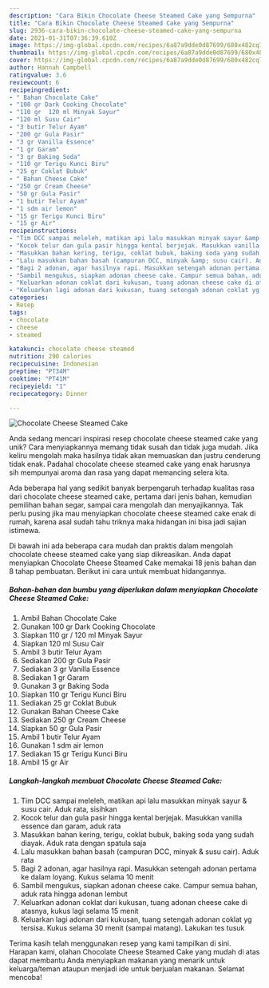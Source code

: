 ```yaml
---
description: "Cara Bikin Chocolate Cheese Steamed Cake yang Sempurna"
title: "Cara Bikin Chocolate Cheese Steamed Cake yang Sempurna"
slug: 2936-cara-bikin-chocolate-cheese-steamed-cake-yang-sempurna
date: 2021-01-31T07:36:39.610Z
image: https://img-global.cpcdn.com/recipes/6a87a9dde0d87699/680x482cq70/chocolate-cheese-steamed-cake-foto-resep-utama.jpg
thumbnail: https://img-global.cpcdn.com/recipes/6a87a9dde0d87699/680x482cq70/chocolate-cheese-steamed-cake-foto-resep-utama.jpg
cover: https://img-global.cpcdn.com/recipes/6a87a9dde0d87699/680x482cq70/chocolate-cheese-steamed-cake-foto-resep-utama.jpg
author: Hannah Campbell
ratingvalue: 3.6
reviewcount: 6
recipeingredient:
- " Bahan Chocolate Cake"
- "100 gr Dark Cooking Chocolate"
- "110 gr  120 ml Minyak Sayur"
- "120 ml Susu Cair"
- "3 butir Telur Ayam"
- "200 gr Gula Pasir"
- "3 gr Vanilla Essence"
- "1 gr Garam"
- "3 gr Baking Soda"
- "110 gr Terigu Kunci Biru"
- "25 gr Coklat Bubuk"
- " Bahan Cheese Cake"
- "250 gr Cream Cheese"
- "50 gr Gula Pasir"
- "1 butir Telur Ayam"
- "1 sdm air lemon"
- "15 gr Terigu Kunci Biru"
- "15 gr Air"
recipeinstructions:
- "Tim DCC sampai meleleh, matikan api lalu masukkan minyak sayur &amp; susu cair. Aduk rata, sisihkan"
- "Kocok telur dan gula pasir hingga kental berjejak. Masukkan vanilla essence dan garam, aduk rata"
- "Masukkan bahan kering, terigu, coklat bubuk, baking soda yang sudah diayak. Aduk rata dengan spatula saja"
- "Lalu masukkan bahan basah (campuran DCC, minyak &amp; susu cair). Aduk rata"
- "Bagi 2 adonan, agar hasilnya rapi. Masukkan setengah adonan pertama ke dalam loyang. Kukus selama 10 menit"
- "Sambil mengukus, siapkan adonan cheese cake. Campur semua bahan, aduk rata hingga adonan lembut"
- "Keluarkan adonan coklat dari kukusan, tuang adonan cheese cake di atasnya, kukus lagi selama 15 menit"
- "Keluarkan lagi adonan dari kukusan, tuang setengah adonan coklat yg tersisa. Kukus selama 30 menit (sampai matang). Lakukan tes tusuk"
categories:
- Resep
tags:
- chocolate
- cheese
- steamed

katakunci: chocolate cheese steamed 
nutrition: 290 calories
recipecuisine: Indonesian
preptime: "PT34M"
cooktime: "PT41M"
recipeyield: "1"
recipecategory: Dinner

---
```



![Chocolate Cheese Steamed Cake](https://img-global.cpcdn.com/recipes/6a87a9dde0d87699/680x482cq70/chocolate-cheese-steamed-cake-foto-resep-utama.jpg)

Anda sedang mencari inspirasi resep chocolate cheese steamed cake yang unik? Cara menyiapkannya memang tidak susah dan tidak juga mudah. Jika keliru mengolah maka hasilnya tidak akan memuaskan dan justru cenderung tidak enak. Padahal chocolate cheese steamed cake yang enak harusnya sih mempunyai aroma dan rasa yang dapat memancing selera kita.

Ada beberapa hal yang sedikit banyak berpengaruh terhadap kualitas rasa dari chocolate cheese steamed cake, pertama dari jenis bahan, kemudian pemilihan bahan segar, sampai cara mengolah dan menyajikannya. Tak perlu pusing jika mau menyiapkan chocolate cheese steamed cake enak di rumah, karena asal sudah tahu triknya maka hidangan ini bisa jadi sajian istimewa.




Di bawah ini ada beberapa cara mudah dan praktis dalam mengolah chocolate cheese steamed cake yang siap dikreasikan. Anda dapat menyiapkan Chocolate Cheese Steamed Cake memakai 18 jenis bahan dan 8 tahap pembuatan. Berikut ini cara untuk membuat hidangannya.

<!--inarticleads1-->

##### Bahan-bahan dan bumbu yang diperlukan dalam menyiapkan Chocolate Cheese Steamed Cake:

1. Ambil  Bahan Chocolate Cake
1. Gunakan 100 gr Dark Cooking Chocolate
1. Siapkan 110 gr / 120 ml Minyak Sayur
1. Siapkan 120 ml Susu Cair
1. Ambil 3 butir Telur Ayam
1. Sediakan 200 gr Gula Pasir
1. Sediakan 3 gr Vanilla Essence
1. Sediakan 1 gr Garam
1. Gunakan 3 gr Baking Soda
1. Siapkan 110 gr Terigu Kunci Biru
1. Sediakan 25 gr Coklat Bubuk
1. Gunakan  Bahan Cheese Cake
1. Sediakan 250 gr Cream Cheese
1. Siapkan 50 gr Gula Pasir
1. Ambil 1 butir Telur Ayam
1. Gunakan 1 sdm air lemon
1. Sediakan 15 gr Terigu Kunci Biru
1. Ambil 15 gr Air




<!--inarticleads2-->

##### Langkah-langkah membuat Chocolate Cheese Steamed Cake:

1. Tim DCC sampai meleleh, matikan api lalu masukkan minyak sayur &amp; susu cair. Aduk rata, sisihkan
1. Kocok telur dan gula pasir hingga kental berjejak. Masukkan vanilla essence dan garam, aduk rata
1. Masukkan bahan kering, terigu, coklat bubuk, baking soda yang sudah diayak. Aduk rata dengan spatula saja
1. Lalu masukkan bahan basah (campuran DCC, minyak &amp; susu cair). Aduk rata
1. Bagi 2 adonan, agar hasilnya rapi. Masukkan setengah adonan pertama ke dalam loyang. Kukus selama 10 menit
1. Sambil mengukus, siapkan adonan cheese cake. Campur semua bahan, aduk rata hingga adonan lembut
1. Keluarkan adonan coklat dari kukusan, tuang adonan cheese cake di atasnya, kukus lagi selama 15 menit
1. Keluarkan lagi adonan dari kukusan, tuang setengah adonan coklat yg tersisa. Kukus selama 30 menit (sampai matang). Lakukan tes tusuk




Terima kasih telah menggunakan resep yang kami tampilkan di sini. Harapan kami, olahan Chocolate Cheese Steamed Cake yang mudah di atas dapat membantu Anda menyiapkan makanan yang menarik untuk keluarga/teman ataupun menjadi ide untuk berjualan makanan. Selamat mencoba!
